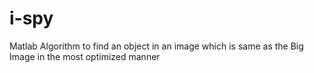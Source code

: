 # i-spy
Matlab Algorithm to find an object in an image which is same as the Big Image in the most optimized manner

